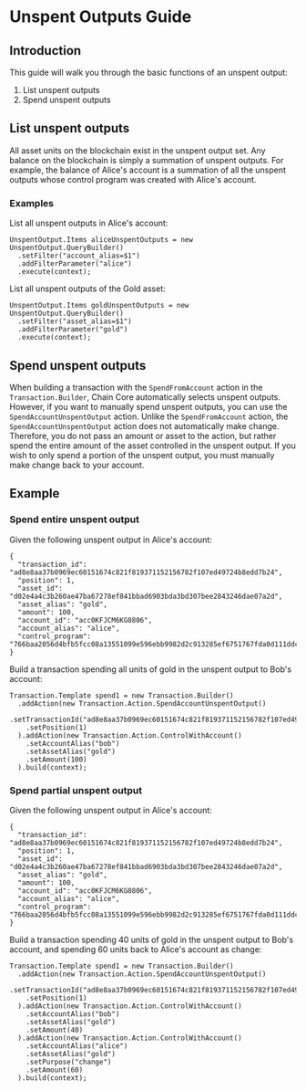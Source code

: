 # Unspent Outputs Guide

## Introduction

This guide will walk you through the basic functions of an unspent output:

1. List unspent outputs
2. Spend unspent outputs


## List unspent outputs
All asset units on the blockchain exist in the unspent output set. Any balance on the blockchain is simply a summation of unspent outputs. For example, the balance of Alice's account is a summation of all the unspent outputs whose control program was created with Alice's account.

### Examples

List all unspent outputs in Alice's account:

```
UnspentOutput.Items aliceUnspentOutputs = new UnspentOutput.QueryBuilder()
  .setFilter("account_alias=$1")
  .addFilterParameter("alice")
  .execute(context);
```

List all unspent outputs of the Gold asset:

```
UnspentOutput.Items goldUnspentOutputs = new UnspentOutput.QueryBuilder()
  .setFilter("asset_alias=$1")
  .addFilterParameter("gold")
  .execute(context);
```

## Spend unspent outputs

When building a transaction with the `SpendFromAccount` action in the `Transaction.Builder`, Chain Core automatically selects unspent outputs. However, if you want to manually spend unspent outputs, you can use the `SpendAccountUnspentOutput` action. Unlike the `SpendFromAccount` action, the  `SpendAccountUnspentOutput` action does not automatically make change. Therefore, you do not pass an amount or asset to the action, but rather spend the entire amount of the asset controlled in the unspent output. If you wish to only spend a portion of the unspent output, you must manually make change back to your account.

## Example

### Spend entire unspent output
Given the following unspent output in Alice's account:
```
{
  "transaction_id": "ad8e8aa37b0969ec60151674c821f819371152156782f107ed49724b8edd7b24",
  "position": 1,
  "asset_id": "d02e4a4c3b260ae47ba67278ef841bbad6903bda3bd307bee2843246dae07a2d",
  "asset_alias": "gold",
  "amount": 100,
  "account_id": "acc0KFJCM6KG0806",
  "account_alias": "alice",
  "control_program": "766baa2056d4bfb5fcc08a13551099e596ebb9982d2c913285ef6751767fda0d111ddc3f5151ad696c00c0",
}
```

Build a transaction spending all units of gold in the unspent output to Bob's account:


```
Transaction.Template spend1 = new Transaction.Builder()
  .addAction(new Transaction.Action.SpendAccountUnspentOutput()
    .setTransactionId("ad8e8aa37b0969ec60151674c821f819371152156782f107ed49724b8edd7b24")
    .setPosition(1)
  ).addAction(new Transaction.Action.ControlWithAccount()
    .setAccountAlias("bob")
    .setAssetAlias("gold")
    .setAmount(100)
  ).build(context);
```

### Spend partial unspent output

Given the following unspent output in Alice's account:
```
{
  "transaction_id": "ad8e8aa37b0969ec60151674c821f819371152156782f107ed49724b8edd7b24",
  "position": 1,
  "asset_id": "d02e4a4c3b260ae47ba67278ef841bbad6903bda3bd307bee2843246dae07a2d",
  "asset_alias": "gold",
  "amount": 100,
  "account_id": "acc0KFJCM6KG0806",
  "account_alias": "alice",
  "control_program": "766baa2056d4bfb5fcc08a13551099e596ebb9982d2c913285ef6751767fda0d111ddc3f5151ad696c00c0",
}
```

Build a transaction spending 40 units of gold in the unspent output to Bob's account, and spending 60 units back to Alice's account as change:


```
Transaction.Template spend1 = new Transaction.Builder()
  .addAction(new Transaction.Action.SpendAccountUnspentOutput()
    .setTransactionId("ad8e8aa37b0969ec60151674c821f819371152156782f107ed49724b8edd7b24")
    .setPosition(1)
  ).addAction(new Transaction.Action.ControlWithAccount()
    .setAccountAlias("bob")
    .setAssetAlias("gold")
    .setAmount(40)
  ).addAction(new Transaction.Action.ControlWithAccount()
    .setAccountAlias("alice")
    .setAssetAlias("gold")
    .setPurpose("change")
    .setAmount(60)
  ).build(context);
```
